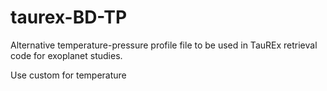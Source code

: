 # taurex-BD-TP
Alternative temperature-pressure profile file to be used in TauREx retrieval code for exoplanet studies.


Use custom for temperature
